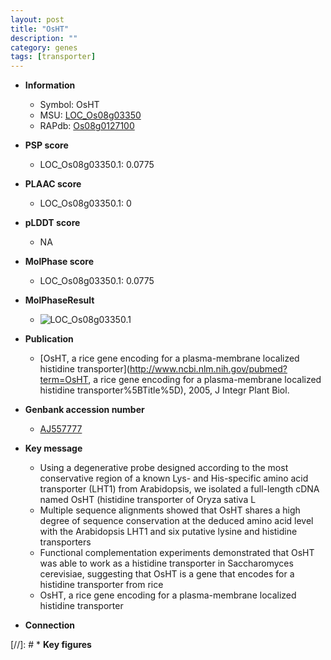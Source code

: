 ```yaml
---
layout: post
title: "OsHT"
description: ""
category: genes
tags: [transporter]
---
```


* **Information**  
    + Symbol: OsHT  
    + MSU: [LOC_Os08g03350](http://rice.plantbiology.msu.edu/cgi-bin/ORF_infopage.cgi?orf=LOC_Os08g03350)  
    + RAPdb: [Os08g0127100](http://rapdb.dna.affrc.go.jp/viewer/gbrowse_details/irgsp1?name=Os08g0127100)  

* **PSP score**  
    + LOC_Os08g03350.1: 0.0775 

* **PLAAC score**  
    + LOC_Os08g03350.1: 0 

* **pLDDT score**
    + NA


* **MolPhase score**
    + LOC_Os08g03350.1: 0.0775

* **MolPhaseResult**
    + ![LOC_Os08g03350.1](https://ricepsp.github.io/pictures/LOC_Os08g/LOC_Os08g03350.1.png)

* **Publication**  
    + [OsHT, a rice gene encoding for a plasma-membrane localized histidine transporter](http://www.ncbi.nlm.nih.gov/pubmed?term=OsHT, a rice gene encoding for a plasma-membrane localized histidine transporter%5BTitle%5D), 2005, J Integr Plant Biol.

* **Genbank accession number**  
    + [AJ557777](http://www.ncbi.nlm.nih.gov/nuccore/AJ557777)

* **Key message**  
    + Using a degenerative probe designed according to the most conservative region of a known Lys- and His-specific amino acid transporter (LHT1) from Arabidopsis, we isolated a full-length cDNA named OsHT (histidine transporter of Oryza sativa L
    + Multiple sequence alignments showed that OsHT shares a high degree of sequence conservation at the deduced amino acid level with the Arabidopsis LHT1 and six putative lysine and histidine transporters
    + Functional complementation experiments demonstrated that OsHT was able to work as a histidine transporter in Saccharomyces cerevisiae, suggesting that OsHT is a gene that encodes for a histidine transporter from rice
    + OsHT, a rice gene encoding for a plasma-membrane localized histidine transporter

* **Connection**  

[//]: # * **Key figures**  


